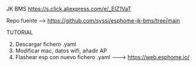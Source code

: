 JK BMS https://s.click.aliexpress.com/e/_EIZ1VaT

Repo fuente --> https://github.com/syssi/esphome-jk-bms/tree/main



TUTORIAL

2. Descargar fichero .yaml
3. Modificar mac, datos wifi, añadir AP
4. Flashear esp con nuevo fichero .yaml ---> https://web.esphome.io/
